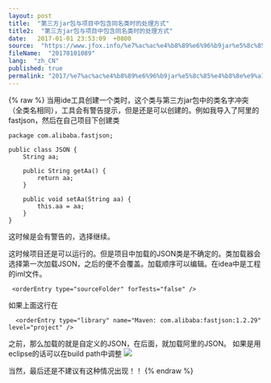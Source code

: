 ```yaml
---
layout: post
title:  "第三方jar包与项目中包含同名类时的处理方式"
title2:  "第三方jar包与项目中包含同名类时的处理方式"
date:   2017-01-01 23:53:09  +0800
source:  "https://www.jfox.info/%e7%ac%ac%e4%b8%89%e6%96%b9jar%e5%8c%85%e4%b8%8e%e9%a1%b9%e7%9b%ae%e4%b8%ad%e5%8c%85%e5%90%ab%e5%90%8c%e5%90%8d%e7%b1%bb%e6%97%b6%e7%9a%84%e5%a4%84%e7%90%86%e6%96%b9%e5%bc%8f.html"
fileName:  "20170101089"
lang:  "zh_CN"
published: true
permalink: "2017/%e7%ac%ac%e4%b8%89%e6%96%b9jar%e5%8c%85%e4%b8%8e%e9%a1%b9%e7%9b%ae%e4%b8%ad%e5%8c%85%e5%90%ab%e5%90%8c%e5%90%8d%e7%b1%bb%e6%97%b6%e7%9a%84%e5%a4%84%e7%90%86%e6%96%b9%e5%bc%8f.html"
---
```

{% raw %}
当用ide工具创建一个类时，这个类与第三方jar包中的类名字冲突（全类名相同），工具会有警告提示，但是还是可以创建的。例如我导入了阿里的fastjson，然后在自己项目下创建类

    package com.alibaba.fastjson;
    
    public class JSON {
        String aa;
    
        public String getAa() {
            return aa;
        }
    
        public void setAa(String aa) {
            this.aa = aa;
        }
    }
    

这时候是会有警告的，选择继续。

这时候项目还是可以运行的。但是项目中加载的JSON类是不确定的。类加载器会选择第一次加载JSON，之后的便不会覆盖。加载顺序可以编辑。在idea中是工程的iml文件。

     <orderEntry type="sourceFolder" forTests="false" />

如果上面这行在

      <orderEntry type="library" name="Maven: com.alibaba:fastjson:1.2.29" level="project" />

之前，那么加载的就是自定义的JSON，在后面，就加载阿里的JSON。
如果是用eclipse的话可以在build path中调整
![](/wp-content/uploads/2017/07/1499351663.png)

当然，最后还是不建议有这种情况出现！！
{% endraw %}
